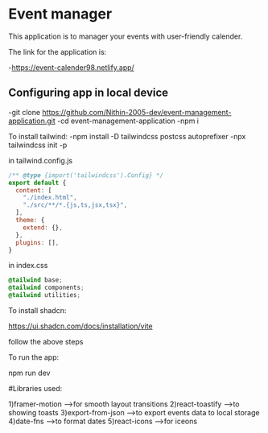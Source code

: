 # Event manager

This application is to manager your events with user-friendly calender.

The link for the application is:

-https://event-calender98.netlify.app/


## Configuring app in local device

-git clone https://github.com/Nithin-2005-dev/event-management-application.git
-cd event-management-application
-npm i

To install tailwind:
-npm install -D tailwindcss postcss autoprefixer
-npx tailwindcss init -p

in tailwind.config.js
```js
/** @type {import('tailwindcss').Config} */
export default {
  content: [
    "./index.html",
    "./src/**/*.{js,ts,jsx,tsx}",
  ],
  theme: {
    extend: {},
  },
  plugins: [],
}
```
in index.css

```css
@tailwind base;
@tailwind components;
@tailwind utilities;
```
To install shadcn:

https://ui.shadcn.com/docs/installation/vite

follow the above steps

To run the app:

npm run dev


#Libraries used:

1)framer-motion -->for smooth layout transitions
2)react-toastify -->to showing toasts
3)export-from-json -->to export events data to local storage
4)date-fns -->to format dates
5)react-icons -->for iceons